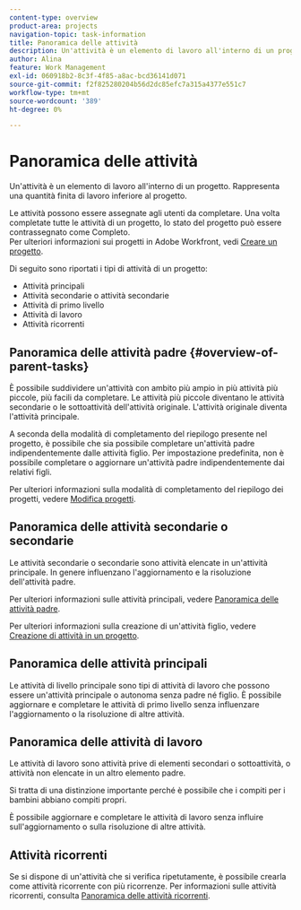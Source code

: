 ```yaml
---
content-type: overview
product-area: projects
navigation-topic: task-information
title: Panoramica delle attività
description: Un'attività è un elemento di lavoro all'interno di un progetto. Rappresenta una quantità finita di lavoro inferiore al progetto.
author: Alina
feature: Work Management
exl-id: 060918b2-8c3f-4f85-a8ac-bcd36141d071
source-git-commit: f2f825280204b56d2dc85efc7a315a4377e551c7
workflow-type: tm+mt
source-wordcount: '389'
ht-degree: 0%

---
```


# Panoramica delle attività

Un&#39;attività è un elemento di lavoro all&#39;interno di un progetto. Rappresenta una quantità finita di lavoro inferiore al progetto.

Le attività possono essere assegnate agli utenti da completare. Una volta completate tutte le attività di un progetto, lo stato del progetto può essere contrassegnato come Completo.\
Per ulteriori informazioni sui progetti in Adobe Workfront, vedi [Creare un progetto](../../../manage-work/projects/create-projects/create-project.md).

Di seguito sono riportati i tipi di attività di un progetto:

* Attività principali
* Attività secondarie o attività secondarie
* Attività di primo livello
* Attività di lavoro
* Attività ricorrenti

## Panoramica delle attività padre  {#overview-of-parent-tasks}

È possibile suddividere un&#39;attività con ambito più ampio in più attività più piccole, più facili da completare. Le attività più piccole diventano le attività secondarie o le sottoattività dell&#39;attività originale. L&#39;attività originale diventa l&#39;attività principale.

A seconda della modalità di completamento del riepilogo presente nel progetto, è possibile che sia possibile completare un&#39;attività padre indipendentemente dalle attività figlio. Per impostazione predefinita, non è possibile completare o aggiornare un&#39;attività padre indipendentemente dai relativi figli.

Per ulteriori informazioni sulla modalità di completamento del riepilogo dei progetti, vedere [Modifica progetti](../../../manage-work/projects/manage-projects/edit-projects.md).

## Panoramica delle attività secondarie o secondarie

Le attività secondarie o secondarie sono attività elencate in un&#39;attività principale. In genere influenzano l&#39;aggiornamento e la risoluzione dell&#39;attività padre.

Per ulteriori informazioni sulle attività principali, vedere [Panoramica delle attività padre](#overview-of-parent-tasks).

Per ulteriori informazioni sulla creazione di un&#39;attività figlio, vedere [Creazione di attività in un progetto](../../../manage-work/tasks/create-tasks/create-tasks-in-project.md).

## Panoramica delle attività principali

Le attività di livello principale sono tipi di attività di lavoro che possono essere un&#39;attività principale o autonoma senza padre né figlio. È possibile aggiornare e completare le attività di primo livello senza influenzare l&#39;aggiornamento o la risoluzione di altre attività.

## Panoramica delle attività di lavoro

Le attività di lavoro sono attività prive di elementi secondari o sottoattività, o attività non elencate in un altro elemento padre.

Si tratta di una distinzione importante perché è possibile che i compiti per i bambini abbiano compiti propri.

È possibile aggiornare e completare le attività di lavoro senza influire sull&#39;aggiornamento o sulla risoluzione di altre attività.

## Attività ricorrenti

Se si dispone di un&#39;attività che si verifica ripetutamente, è possibile crearla come attività ricorrente con più ricorrenze. Per informazioni sulle attività ricorrenti, consulta [Panoramica delle attività ricorrenti](../../../manage-work/tasks/manage-tasks/recurring-tasks-overview.md).

